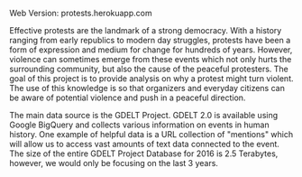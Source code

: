 Web Version: protests.herokuapp.com

Effective protests are the landmark of a strong democracy. With a history ranging from early republics to modern day struggles, protests have been a form of expression and medium for change for hundreds of years. However, violence can sometimes emerge from these events which not only hurts the surrounding community, but also the cause of the peaceful protesters. The goal of this project is to provide analysis on why a protest might turn violent. The use of this knowledge is so that organizers and everyday citizens can be aware of potential violence and push in a peaceful direction.

The main data source is the GDELT Project. GDELT 2.0 is available using Google BigQuery and collects various information on events in human history. One example of helpful data is a URL collection of "mentions" which will allow us to access vast amounts of text data connected to the event. The size of the entire GDELT Project Database for 2016 is 2.5 Terabytes, however, we would only be focusing on the last 3 years.
